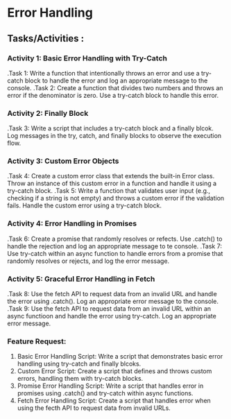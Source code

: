 # Error Handling

## Tasks/Activities :

### Activity 1: Basic Error Handling with Try-Catch

.Task 1: Write a function that intentionally throws an error and use a try-catch block to handle the error and log an appropriate message to the console.
.Task 2: Create a function that divides two numbers and throws an error if the denominator is zero. Use a try-catch block to handle this error.

### Activity 2: Finally Block

.Task 3: Write a script that includes a try-catch block and a finally blcok. Log messages in the try, catch, and finally blocks to observe the execution flow.

### Activity 3: Custom Error Objects

.Task 4: Create a custom error class that extends the built-in Error class. Throw an instance of this custom error in a function and handle it using a try-catch block.
.Task 5: Write a function that validates user input (e.g., checking if a string is not empty) and throws a custom error if the validation fails. Handle the custom error using a try-catch block.

### Activity 4: Error Handling in Promises

.Task 6: Create a promise that randomly resolves or refects. Use .catch() to handle the rejection and log an appropriate message to te console.
.Task 7: Use try-catch within an async function to handle errors from a promise that randomly resolves or rejects, and log the error message.

### Activity 5: Graceful Error Handling in Fetch

.Task 8: Use the fetch API to request data from an invalid URL and handle the error using .catch(). Log an appropriate error message to the console.
.Task 9: Use the fetch API to request data from an invalid URL within an async functioon and handle the error using try-catch. Log an appropriate error message.

### Feature Request:

1. Basic Error Handling Script: Write a script that demonstrates basic error handling using try-catch and finally blcoks.
2. Custom Error Script: Create a script that defines and throws custom errors, handling them with try-catch blocks.
3. Promise Error Handling Script: Write a script that handles error in promises using .catch() and try-catch within async functions.
4. Fetch Error Handling Script: Create a script that handles error when using the fecth API to request data from invalid URLs.
